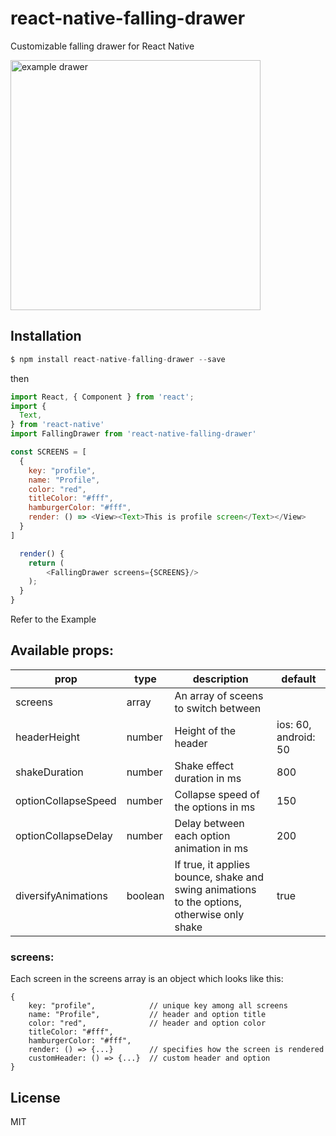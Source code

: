 # react-native-falling-drawer
Customizable falling drawer for React Native

<img src="https://raw.githubusercontent.com/SoftZen/react-native-falling-drawer/master/Example/falling_drawer.gif" alt="example drawer" width="400"/>

Installation
---
```javascript
$ npm install react-native-falling-drawer --save
```
then
```javascript
import React, { Component } from 'react';
import {
  Text,
} from 'react-native'
import FallingDrawer from 'react-native-falling-drawer'

const SCREENS = [
  {
  	key: "profile",
    name: "Profile",
    color: "red",
    titleColor: "#fff",
    hamburgerColor: "#fff",
    render: () => <View><Text>This is profile screen</Text></View>
  }
]

  render() {
    return (
        <FallingDrawer screens={SCREENS}/>
    );
  }
}

```
Refer to the Example


## Available props:

| prop | type | description |default|
| ------ | ------ | ------ | ------ |
|screens|array|An array of sceens to switch between||
|headerHeight | number |Height of the header|ios: 60, android: 50|
|shakeDuration|number|Shake effect duration in ms|800|
|optionCollapseSpeed|number|Collapse speed of the options in ms|150|
|optionCollapseDelay|number|Delay between each option animation in ms|200|
|diversifyAnimations|boolean|If true, it applies bounce, shake and swing animations to the options, otherwise only shake|true|

### screens:
Each screen in the screens array is an object which looks like this:

```
{
	key: "profile",            // unique key among all screens
    name: "Profile",           // header and option title 
    color: "red",              // header and option color
    titleColor: "#fff", 
    hamburgerColor: "#fff",
    render: () => {...}        // specifies how the screen is rendered
    customHeader: () => {...}  // custom header and option
}
```

License
----

MIT